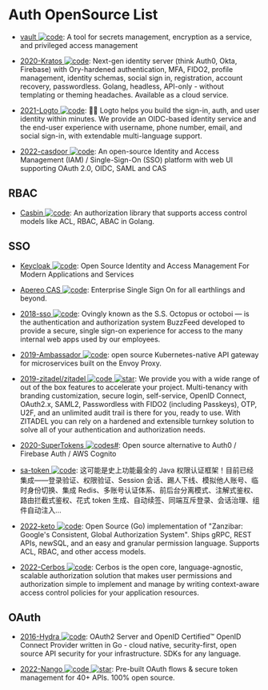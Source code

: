 # Auth OpenSource List

- [vault ![code](https://ng-tech.icu/assets/code.svg)](https://github.com/hashicorp/vault): A tool for secrets management, encryption as a service, and privileged access management

- [2020-Kratos ![code](https://ng-tech.icu/assets/code.svg)](https://github.com/ory/kratos): Next-gen identity server (think Auth0, Okta, Firebase) with Ory-hardened authentication, MFA, FIDO2, profile management, identity schemas, social sign in, registration, account recovery, passwordless. Golang, headless, API-only - without templating or theming headaches. Available as a cloud service.

- [2021-Logto ![code](https://ng-tech.icu/assets/code.svg)](https://github.com/logto-io/logto): 🧑‍🚀 Logto helps you build the sign-in, auth, and user identity within minutes. We provide an OIDC-based identity service and the end-user experience with username, phone number, email, and social sign-in, with extendable multi-language support.

- [2022-casdoor ![code](https://ng-tech.icu/assets/code.svg)](https://github.com/casdoor/casdoor): An open-source Identity and Access Management (IAM) / Single-Sign-On (SSO) platform with web UI supporting OAuth 2.0, OIDC, SAML and CAS

## RBAC

- [Casbin ![code](https://ng-tech.icu/assets/code.svg)](https://github.com/casbin/casbin): An authorization library that supports access control models like ACL, RBAC, ABAC in Golang.

## SSO

- [Keycloak ![code](https://ng-tech.icu/assets/code.svg)](https://github.com/keycloak/keycloak): Open Source Identity and Access Management For Modern Applications and Services

- [Apereo CAS ![code](https://ng-tech.icu/assets/code.svg)](https://github.com/apereo/cas): Enterprise Single Sign On for all earthlings and beyond.

- [2018-sso ![code](https://ng-tech.icu/assets/code.svg)](https://github.com/buzzfeed/sso): Ovingly known as the S.S. Octopus or octoboi — is the authentication and authorization system BuzzFeed developed to provide a secure, single sign-on experience for access to the many internal web apps used by our employees.

- [2019-Ambassador ![code](https://ng-tech.icu/assets/code.svg)](https://github.com/datawire/ambassador): open source Kubernetes-native API gateway for microservices built on the Envoy Proxy.

- [2019-zitadel/zitadel ![code](https://ng-tech.icu/assets/code.svg) ![star](https://img.shields.io/github/stars/zitadel/zitadel)](https://github.com/zitadel/zitadel): We provide you with a wide range of out of the box features to accelerate your project. Multi-tenancy with branding customization, secure login, self-service, OpenID Connect, OAuth2.x, SAML2, Passwordless with FIDO2 (including Passkeys), OTP, U2F, and an unlimited audit trail is there for you, ready to use. With ZITADEL you can rely on a hardened and extensible turnkey solution to solve all of your authentication and authorization needs.

- [2020-SuperTokens ![code](https://ng-tech.icu/assets/code.svg)s#](https://github.com/supertokens/supertokens-core): Open source alternative to Auth0 / Firebase Auth / AWS Cognito

- [sa-token ![code](https://ng-tech.icu/assets/code.svg)](https://github.com/click33/sa-token): 这可能是史上功能最全的 Java 权限认证框架！目前已经集成——登录验证、权限验证、Session 会话、踢人下线、模拟他人账号、临时身份切换、集成 Redis、多账号认证体系、前后台分离模式、注解式鉴权、路由拦截式鉴权、花式 token 生成、自动续签、同端互斥登录、会话治理、组件自动注入...

- [2022-keto ![code](https://ng-tech.icu/assets/code.svg)](https://github.com/ory/keto): Open Source (Go) implementation of "Zanzibar: Google's Consistent, Global Authorization System". Ships gRPC, REST APIs, newSQL, and an easy and granular permission language. Supports ACL, RBAC, and other access models.

- [2022-Cerbos ![code](https://ng-tech.icu/assets/code.svg)](https://github.com/cerbos/cerbos): Cerbos is the open core, language-agnostic, scalable authorization solution that makes user permissions and authorization simple to implement and manage by writing context-aware access control policies for your application resources.

## OAuth

- [2016-Hydra ![code](https://ng-tech.icu/assets/code.svg)](https://github.com/ory/hydra): OAuth2 Server and OpenID Certified™ OpenID Connect Provider written in Go - cloud native, security-first, open source API security for your infrastructure. SDKs for any language.

- [2022-Nango ![code](https://ng-tech.icu/assets/code.svg) ![star](https://img.shields.io/github/stars/nangoHQ/nango)](https://github.com/nangoHQ/nango): Pre-built OAuth flows & secure token management for 40+ APIs. 100% open source.
